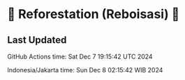 
# 🌳 Reforestation (Reboisasi) 🌲

## Last Updated

GitHub Actions time: Sat Dec  7 19:15:42 UTC 2024

Indonesia/Jakarta time: Sun Dec  8 02:15:42 WIB 2024
